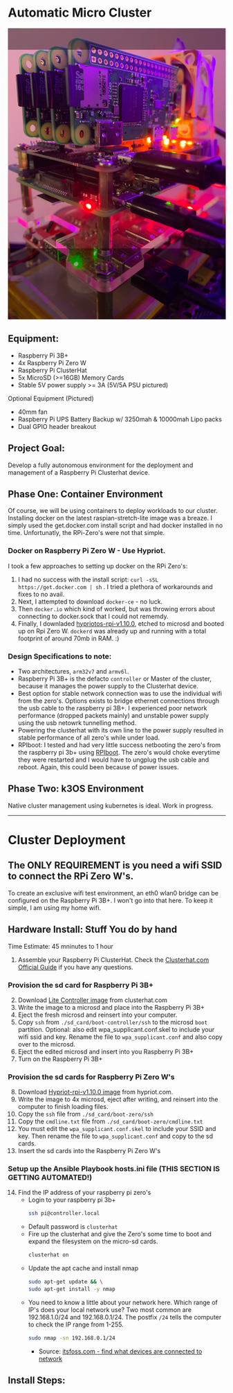 # Automatic Micro Cluster

![image](static/clusterhat.jpg)

## Equipment:
* Raspberry Pi 3B+
* 4x Raspberry Pi Zero W
* Raspberry Pi ClusterHat
* 5x MicroSD (>=16GB) Memory Cards
* Stable 5V power supply >= 3A (5V/5A PSU pictured)

Optional Equipment (Pictured)
* 40mm fan
* Raspberry Pi UPS Battery Backup w/ 3250mah & 10000mah Lipo packs
* Dual GPIO header breakout

## Project Goal:
Develop a fully autonomous environment for the deployment and management of a Raspberry Pi Clusterhat device.

## Phase One: Container Environment
Of course, we will be using containers to deploy workloads to our cluster.  Installing docker on the latest raspian-stretch-lite image was a breaze.  I simply used the get.docker.com install script and had docker installed in no time.  Unfortunatly, the RPi-Zero's were not that simple.

### Docker on Raspberry Pi Zero W - Use Hypriot.
I took a few approaches to setting up docker on the RPi Zero's:
1.  I had no success with the install script: ```curl -sSL https://get.docker.com | sh``` .  I tried a plethora of workarounds and fixes to no avail.  
2.  Next, I attempted to download ```docker-ce``` - no luck.
3.  Then ```docker.io``` which kind of worked, but was throwing errors about connecting to docker.sock that I could not rememdy.  
4.  Finally, I downladed [hypriotos-rpi-v1.10.0](https://github.com/hypriot/image-builder-rpi/releases/download/v1.10.0/hypriotos-rpi-v1.10.0.img.zip), etched to microsd and booted up on Rpi Zero W.  ```dockerd``` was already up and running with a total footprint of around 70mb in RAM. :)

### Design Specifications to note:
* Two architectures, ```arm32v7``` and ```armv6l```.
* Raspberry Pi 3B+ is the defacto ```controller``` or Master of the cluster, because it manages the power supply to the Clusterhat device.
* Best option for stable network connection was to use the individual wifi from the zero's.  Options exists to bridge ethernet connections through the usb cable to the raspberry pi 3B+.  I experienced poor network performance (dropped packets mainly) and unstable power supply using the usb netowrk tunnelling method.
* Powering the clusterhat with its own line to the power supply resulted in stable performance of all zero's while under load.
* RPIboot: I tested and had very little success netbooting the zero's from the raspberry pi 3b+ using [RPIboot](https://8086.support/content/23/88/en/guide-to-using-the-rpiboot-test-image-on-the-cluster-hat_zero-stem-or-just-a-usb-cable.html).  The zero's would choke everytime they were restarted and I would have to ungplug the usb cable and reboot.  Again, this could been because of power issues.


## Phase Two: k3OS Environment
Native cluster management using kubernetes is ideal. Work in progress.



---
# Cluster Deployment


## The ONLY REQUIREMENT is you need a wifi SSID to connect the RPi Zero W's.
To create an exclusive wifi test environment, an eth0 wlan0 bridge can be configured on the Raspberry Pi 3B+.  I won't go into that here.  To keep it simple, I am using my home wifi.


## Hardware Install: Stuff You do by hand
Time Estimate: 45 mninutes to 1 hour

1. Assemble your Raspberry Pi ClusterHat.  Check the [Clusterhat.com Official Guide](https://clusterhat.com/setup-assembly) if you have any questions.

### Provision the sd card for Raspberry Pi 3B+
2. Download [Lite Controller image](http://dist.8086.net/clusterhat/ClusterHAT-2019-04-08-lite-1-controller.zip) from clusterhat.com
3. Write the image to a microsd and place into the Raspberry Pi 3B+
4. Eject the fresh microsd and reinsert into your computer.
5. Copy ```ssh``` from ```./sd_card/boot-controller/ssh``` to the microsd ```boot``` partition.  Optional: also edit wpa_supplicant.conf.skel to include your wifi ssid and key.  Rename the file to ```wpa_supplicant.conf``` and also copy over to the microsd.
6. Eject the edited microsd and insert into you Raspberry Pi 3B+
7. Turn on the Raspberry Pi 3B+

### Provision the sd cards for Raspberry Pi Zero W's
8. Download [Hypriot-rpi-v1.10.0 image](https://github.com/hypriot/image-builder-rpi/releases/download/v1.10.0/hypriotos-rpi-v1.10.0.img.zip) from hypriot.com.
9.  Write the image to 4x microsd, eject after writing, and reinsert into the computer to finish loading files.
10. Copy the ```ssh``` file from ```./sd_card/boot-zero/ssh```
11. Copy the ```cmdline.txt``` file from ```./sd_card/boot-zero/cmdline.txt```
12. You must edit the ```wpa_supplicant.conf.skel``` to include your SSID and key.  Then rename the file to ```wpa_supplicant.conf``` and copy to the sd cards.
13. Insert the sd cards into the Raspberry Pi Zero W's

### Setup up the Ansible Playbook hosts.ini file (THIS SECTION IS GETTING AUTOMATED!)

14. Find the IP address of your raspberry pi zero's
    * Login to your raspberry pi 3b+
        ```bash
        ssh pi@controller.local
        ```
    * Default password is ```clusterhat```
    * Fire up the clusterhat and give the Zero's some time to boot and expand the filesystem on the micro-sd cards.
        ```bash
        clusterhat on
        ```
    * Update the apt cache and install nmap
        ```bash
        sudo apt-get update && \
        sudo apt-get install -y nmap
        ```
    * You need to know a little about your network here.  Which range of IP's does your local network use? Two most common are 192.168.1.0/24 and 192.168.0.1/24.  The postfix ```/24``` tells the computer to check the IP range from 1-255. 
        ```bash
        sudo nmap -sn 192.168.0.1/24
        ```
        * Source: [itsfoss.com - find what devices are connected to network](https://itsfoss.com/how-to-find-what-devices-are-connected-to-network-in-ubuntu/)


## Install Steps:
